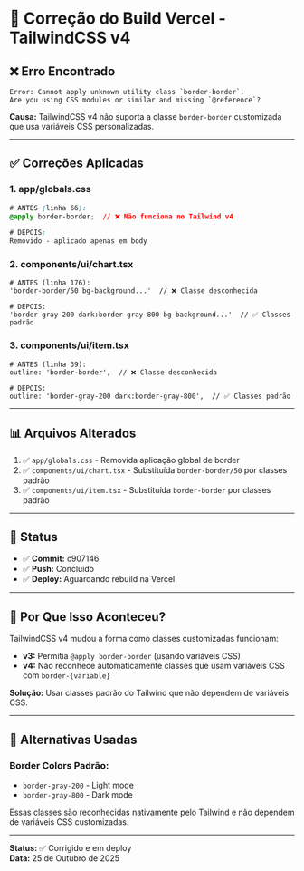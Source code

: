 # 🔧 Correção do Build Vercel - TailwindCSS v4

## ❌ Erro Encontrado

```
Error: Cannot apply unknown utility class `border-border`. 
Are you using CSS modules or similar and missing `@reference`?
```

**Causa:** TailwindCSS v4 não suporta a classe `border-border` customizada que usa variáveis CSS personalizadas.

---

## ✅ Correções Aplicadas

### 1. **app/globals.css**
```css
# ANTES (linha 66):
@apply border-border;  // ❌ Não funciona no Tailwind v4

# DEPOIS:
Removido - aplicado apenas em body
```

### 2. **components/ui/chart.tsx**
```tsx
# ANTES (linha 176):
'border-border/50 bg-background...'  // ❌ Classe desconhecida

# DEPOIS:
'border-gray-200 dark:border-gray-800 bg-background...'  // ✅ Classes padrão
```

### 3. **components/ui/item.tsx**
```tsx
# ANTES (linha 39):
outline: 'border-border',  // ❌ Classe desconhecida

# DEPOIS:
outline: 'border-gray-200 dark:border-gray-800',  // ✅ Classes padrão
```

---

## 📊 Arquivos Alterados

1. ✅ `app/globals.css` - Removida aplicação global de border
2. ✅ `components/ui/chart.tsx` - Substituída `border-border/50` por classes padrão
3. ✅ `components/ui/item.tsx` - Substituída `border-border` por classes padrão

---

## 🚀 Status

- ✅ **Commit:** c907146
- ✅ **Push:** Concluído
- ✅ **Deploy:** Aguardando rebuild na Vercel

---

## 🎯 Por Que Isso Aconteceu?

TailwindCSS v4 mudou a forma como classes customizadas funcionam:

- **v3:** Permitia `@apply border-border` (usando variáveis CSS)
- **v4:** Não reconhece automaticamente classes que usam variáveis CSS com `border-{variable}`

**Solução:** Usar classes padrão do Tailwind que não dependem de variáveis CSS.

---

## 📝 Alternativas Usadas

### Border Colors Padrão:
- `border-gray-200` - Light mode
- `border-gray-800` - Dark mode

Essas classes são reconhecidas nativamente pelo Tailwind e não dependem de variáveis CSS customizadas.

---

**Status:** ✅ Corrigido e em deploy  
**Data:** 25 de Outubro de 2025

